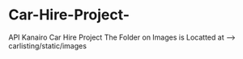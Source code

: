 # Car-Hire-Project-
API Kanairo Car Hire Project
The Folder on Images is Locatted at --> carlisting/static/images
